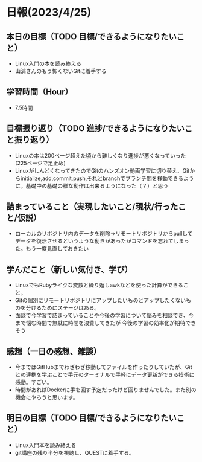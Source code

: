 # 日報(2023/4/25)

## 本日の目標（TODO 目標/できるようになりたいこと）

- Linux入門の本を読み終える
- 山浦さんのもう怖くないGitに着手する

## 学習時間（Hour）
- 7.5時間

## 目標振り返り（TODO 進捗/できるようになりたいこと振り返り）

- Linuxの本は200ページ超えた頃から難しくなり進捗が悪くなっていった(225ページで足止め)
- LinuxがしんどくなってきたのでGitのハンズオン動画学習に切り替え、Gitからinitialize,add,commit,push,それとbranchでブランチ間を移動できるように。基礎中の基礎の様な動作は出来るようになった（？）と思う

## 詰まっていること（実現したいこと/現状/行ったこと/仮説）

- ローカルのリポジトリ内のデータを削除→リモートリポジトリからpullしてデータを復活させるというような動きがあったがコマンドを忘れてしまった。もう一度見直しておきたい


## 学んだこと（新しい気付き、学び）

- LinuxでもRubyライクな変数と繰り返しawkなどを使った計算ができること。
- Gitの個別にリモートリポジトリにアップしたいものとアップしたくないものを分けるためにステージはある。
- 面談で今学習で詰まっていることや今後の学習について悩みを相談でき、今まで悩む時間で無駄に時間を浪費してきたが
今後の学習の効率化が期待できそう

## 感想（一日の感想、雑談）

- 今まではGitHubまでわざわざ移動してファイルを作ったりしていたが、Gitとの連携を学ぶことで手元のターミナルで手軽にデータ更新ができる技術に感動。すごい。
- 時間があればDockerに手を回す予定だったけど回りませんでした。また別の機会にやろうと思います。

## 明日の目標（TODO 目標/できるようになりたいこと）

- Linux入門本を読み終える
- git講座の残り半分を視聴し、QUESTに着手する。